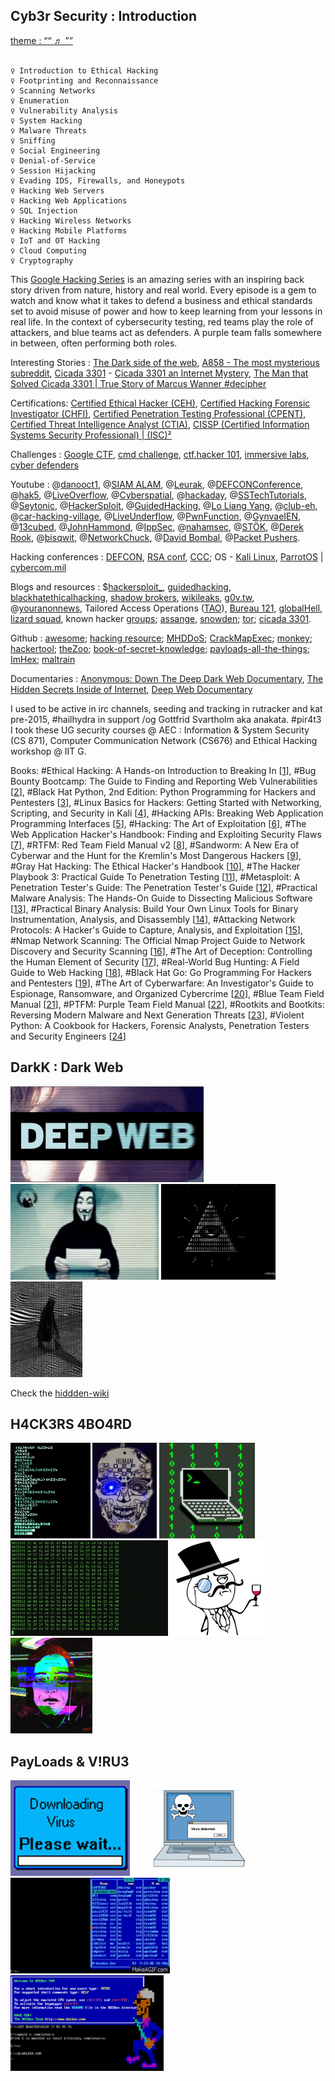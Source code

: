 ## Cyb3r Security : Introduction
[theme :  ““ ♬ ””](https://youtu.be/7cyI8ww7P8g) <br /> <br />


    ♀ Introduction to Ethical Hacking
    ♀ Footprinting and Reconnaissance
    ♀ Scanning Networks
    ♀ Enumeration
    ♀ Vulnerability Analysis
    ♀ System Hacking
    ♀ Malware Threats
    ♀ Sniffing
    ♀ Social Engineering
    ♀ Denial-of-Service
    ♀ Session Hijacking
    ♀ Evading IDS, Firewalls, and Honeypots
    ♀ Hacking Web Servers
    ♀ Hacking Web Applications
    ♀ SQL Injection
    ♀ Hacking Wireless Networks
    ♀ Hacking Mobile Platforms
    ♀ IoT and OT Hacking
    ♀ Cloud Computing
    ♀ Cryptography



This [Google Hacking Series](https://www.youtube.com/watch?v=5nEyjYn9_LI&list=PL590L5WQmH8dsxxz7ooJAgmijwOz0lh2H&index=1) is an amazing series with an inspiring back story driven from nature, history and real world. Every episode is a gem to watch and know what it takes to defend a business and ethical standards set to avoid misuse of power and how to keep learning from your lessons in real life. In the context of cybersecurity testing, red teams play the role of attackers, and blue teams act as defenders. A purple team falls somewhere in between, often performing both roles.

Interesting Stories : [The Dark side of the web](https://youtu.be/mUP0tx7Ib2w), [A858 - The most mysterious subreddit](https://youtu.be/TmoRowBRZvY), [Cicada 3301](https://en.wikipedia.org/wiki/Cicada_3301) - [Cicada 3301 an Internet Mystery](https://youtu.be/I2O7blSSzpI), [The Man that Solved Cicada 3301 | True Story of Marcus Wanner #decipher](https://youtu.be/lqL4rkWOmJw)

Certifications: [Certified Ethical Hacker (CEH)](https://www.eccouncil.org/programs/certified-ethical-hacker-ceh/), [Certified Hacking Forensic Investigator (CHFI)](https://www.eccouncil.org/programs/computer-hacking-forensic-investigator-chfi/), [Certified Penetration Testing Professional (CPENT)](https://www.eccouncil.org/programs/certified-penetration-testing-professional-cpent/), [Certified Threat Intelligence Analyst (CTIA)](https://www.eccouncil.org/programs/threat-intelligence-training/), [CISSP (Certified Information Systems Security Professional) | (ISC)²](https://www.isc2.org/Certifications/CISSP)

Challenges : [Google CTF](https://capturetheflag.withgoogle.com/), [cmd challenge](https://cmdchallenge.com/), [ctf.hacker 101](https://ctf.hacker101.com/), [immersive labs](https://www.immersivelabs.com/), [cyber defenders](https://cyberdefenders.org/blueteam-ctf-challenges/)

Youtube : @[danooct1](https://www.youtube.com/user/danooct1/videos), @[SIAM ALAM](https://www.youtube.com/channel/UCviSYAcwdnDX1UoRzAHYgNg/videos), @[Leurak](https://www.youtube.com/channel/UCnye-JRGe8gWjaslsvrh63g/videos), @[DEFCONConference](https://www.youtube.com/user/DEFCONConference), @[hak5](https://www.youtube.com/@hak5), @[LiveOverflow](https://www.youtube.com/@LiveOverflow), @[Cyberspatial](https://www.youtube.com/c/Cyberspatial/videos), @[hackaday](https://www.youtube.com/@hackaday), @[SSTechTutorials](https://www.youtube.com/channel/UCHvUTfxL_9bNQgqzekPWHtg), @[Seytonic](https://www.youtube.com/channel/UCW6xlqxSY3gGur4PkGPEUeA), @[HackerSploit](https://www.youtube.com/channel/UC0ZTPkdxlAKf-V33tqXwi3Q), @[GuidedHacking](https://www.youtube.com/channel/UCCMi6F5Ac3kQDfffWXQGZDw), @[Lo Liang Yang](https://www.youtube.com/@LoiLiangYang), @[club-eh](https://www.youtube.com/channel/UCYOS4HdbhDFtrwrVbK7UqaQ/videos), @[car-hacking-village](https://www.youtube.com/@carhackingvillage2576/videos), @[LiveUnderflow](https://www.youtube.com/channel/UCNNfzr9A5dEOscVEDyyzo-A), @[PwnFunction](https://www.youtube.com/channel/UCW6MNdOsqv2E9AjQkv9we7A), @[GynvaeIEN](https://www.youtube.com/user/GynvaelEN), @[13cubed](https://www.youtube.com/@13Cubed/featured), @[JohnHammond](https://www.youtube.com/c/JohnHammond010/videos), @[IppSec](https://www.youtube.com/channel/UCa6eh7gCkpPo5XXUDfygQQA), @[nahamsec](https://www.youtube.com/@NahamSec/videos), @[STÖK](https://www.youtube.com/@STOKfredrik/videos), @[Derek Rook](https://www.youtube.com/channel/UCMACXuWd2w6_IEGog744UaA), @[bisqwit](https://www.youtube.com/user/Bisqwit), @[NetworkChuck](https://www.youtube.com/@NetworkChuck), @[David Bombal](https://www.youtube.com/user/ConfigTerm/videos), @[Packet Pushers](https://www.youtube.com/@PacketPushersNetwork/videos).

Hacking conferences : [DEFCON](https://defcon.org/), [RSA conf](https://www.rsaconference.com/en), [CCC](https://www.ccc.de/en/); OS - [Kali Linux](https://www.kali.org/), [ParrotOS](https://www.parrotsec.org/) | [cybercom.mil](https://www.cybercom.mil/)

Blogs and resources : $[hackersploit_](https://hackersploit.org/), [guidedhacking](https://guidedhacking.com/), [blackhatethicalhacking](https://www.blackhatethicalhacking.com/),
[shadow brokers](https://en.wikipedia.org/wiki/The_Shadow_Brokers), [wikileaks](https://wikileaks.org/), [g0v.tw](https://g0v.tw/), @[youranonnews](https://twitter.com/YourAnonNews?), Tailored Access Operations ([TAO](https://en.wikipedia.org/wiki/Tailored_Access_Operations)), [Bureau 121](https://en.wikipedia.org/wiki/Bureau_121), [globalHell](https://en.wikipedia.org/wiki/GlobalHell), [lizard squad](https://en.wikipedia.org/wiki/Lizard_Squad), known hacker [groups](https://en.wikipedia.org/wiki/List_of_hacker_groups); [assange](https://en.wikipedia.org/wiki/Julian_Assange), [snowden](https://en.wikipedia.org/wiki/Edward_Snowden); [tor](https://www.torproject.org/); [cicada 3301](https://en.wikipedia.org/wiki/Cicada_3301).


Github : [awesome](https://github.com/Hack-with-Github/Awesome-Hacking); [hacking resource](https://github.com/vitalysim/Awesome-Hacking-Resources); [MHDDoS](https://github.com/MatrixTM/MHDDoS); [CrackMapExec](https://github.com/Porchetta-Industries/CrackMapExec); [monkey](https://github.com/guardicore/monkey); [hackertool](https://github.com/Z4nzu/hackingtool); [theZoo](https://github.com/ytisf/theZoo); [book-of-secret-knowledge](https://github.com/trimstray/the-book-of-secret-knowledge); [payloads-all-the-things](https://github.com/swisskyrepo/PayloadsAllTheThings); [ImHex](https://github.com/WerWolv/ImHex); [maltrain](https://github.com/stamparm/maltrail)

Documentaries : [Anonymous: Down The Deep Dark Web Documentary](https://youtu.be/osln0IWh__Q), [The Hidden Secrets Inside of Internet](https://youtu.be/J77VKWLdcfE), [Deep Web Documentary](https://youtu.be/Ax7r9Y9LBdA)

I used to be active in irc channels, seeding and tracking in rutracker and kat pre-2015, #hailhydra in support /og Gottfrid Svartholm aka anakata. #pir4t3 I took these UG security courses @ AEC : Information & System Security (CS 871), Computer Communication Network (CS676) and Ethical Hacking workshop @ IIT G.

Books: #Ethical Hacking: A Hands-on Introduction to Breaking In [[1](https://www.amazon.de/-/en/Daniel-G-Graham/dp/1718501870/)], #Bug Bounty Bootcamp: The Guide to Finding and Reporting Web Vulnerabilities [[2](https://www.amazon.de/-/en/Vickie-Li/dp/1718501544/)], #Black Hat Python, 2nd Edition: Python Programming for Hackers and Pentesters [[3](https://www.amazon.de/-/en/Justin-Seitz/dp/1718501129/)], #Linux Basics for Hackers: Getting Started with Networking, Scripting, and Security in Kali [[4](https://www.amazon.de/-/en/OccupyTheWeb/dp/1593278551/)], #Hacking APIs: Breaking Web Application Programming Interfaces [[5](https://www.amazon.de/-/en/Corey-J-Ball/dp/1718502443/)], #Hacking: The Art of Exploitation [[6](https://www.amazon.de/-/en/Jon-Erickson/dp/1593271441/)], #The Web Application Hacker's Handbook: Finding and Exploiting Security Flaws [[7](https://www.amazon.de/-/en/Dafydd-Stuttard/dp/1118026470/)], #RTFM: Red Team Field Manual v2 [[8](https://www.amazon.de/-/en/Ben-Clark-dp-1075091837/dp/1075091837/)], #Sandworm: A New Era of Cyberwar and the Hunt for the Kremlin's Most Dangerous Hackers [[9](https://www.amazon.de/-/en/Andy-Greenberg/dp/0525564632/)], #Gray Hat Hacking: The Ethical Hacker's Handbook [[10](https://www.amazon.de/-/en/Michael-Baucom-dp-1264268947/dp/1264268947/)], #The Hacker Playbook 3: Practical Guide To Penetration Testing [[11](https://www.amazon.de/-/en/Peter-Kim/dp/1980901759/)], #Metasploit: A Penetration Tester's Guide: The Penetration Tester's Guide [[12](https://www.amazon.de/-/en/David-Kennedy/dp/159327288X)], #Practical Malware Analysis: The Hands-On Guide to Dissecting Malicious Software [[13](https://www.amazon.de/-/en/Michael-Sikorski/dp/1593272901)], #Practical Binary Analysis: Build Your Own Linux Tools for Binary Instrumentation, Analysis, and Disassembly [[14](https://www.amazon.de/-/en/Dennis-Andriesse/dp/1593279124/)], #Attacking Network Protocols: A Hacker's Guide to Capture, Analysis, and Exploitation [[15](https://www.amazon.de/-/en/James-Forshaw/dp/1593277504/)], #Nmap Network Scanning: The Official Nmap Project Guide to Network Discovery and Security Scanning [[16](https://www.amazon.de/-/en/Gordon-Fyodor-Lyon/dp/0979958717/)], #The Art of Deception: Controlling the Human Element of Security [[17](https://www.amazon.de/-/en/Art-Deception-Kevin-D-Mitnick/dp/076454280X)], #Real-World Bug Hunting: A Field Guide to Web Hacking [[18](https://www.amazon.de/-/en/Peter-Yaworski-ebook/dp/B072SQZ2LG)], #Black Hat Go: Go Programming For Hackers and Pentesters [[19](https://www.amazon.de/-/en/Tom-Steele-ebook/dp/B073NPY29N/)], #The Art of Cyberwarfare: An Investigator's Guide to Espionage, Ransomware, and Organized Cybercrime [[20](https://www.amazon.de/-/en/Jon-DiMaggio-ebook/dp/B09BKLRH8P/)], #Blue Team Field Manual [[21](https://www.amazon.de/-/en/Alan-White-ebook/dp/B077WF4WYV/)], #PTFM: Purple Team Field Manual [[22](https://www.amazon.de/-/en/Tim-Bryant-ebook/dp/B08T7Y3TP2/)], #Rootkits and Bootkits: Reversing Modern Malware and Next Generation Threats [[23](https://www.amazon.de/-/en/Alex-Matrosov-ebook/dp/B07P8J5HZJ/)], #Violent Python: A Cookbook for Hackers, Forensic Analysts, Penetration Testers and Security Engineers [[24](https://www.amazon.de/Violent-Python-Cookbook-Penetration-Engineers/dp/1597499579)]

## DarkK : Dark Web

<img src="../img/d.jpg" height=153px><a> </a><img src="../img/d2.gif" height=153px><a> </a><img src="../img/d3.gif" height=153px><a> </a><img src="../img/d22.gif" height=153px>



Check the [hiddden-wiki](https://thehiddenwiki.org/)


## H4CK3RS 4BO4RD

<img src="../img/e.gif" height=153px><a> </a><img src="../img/e2.gif" height=153px><a> </a><img src="../img/e3.gif" height=153px><a> </a><img src="../img/e4.gif" height=153px><a> </a><img src="../img/e3.jpg" height=153px><a> </a><img src="../img/e5.gif" height=153px>

## PayLoads & V!RU$3$

<img src="../img/v.gif" height=153px><a> </a><img src="../img/v2.gif" height=153px><a> </a><img src="../img/v4.gif" height=153px><a> </a><img src="../img/v5.png" height=153px>
